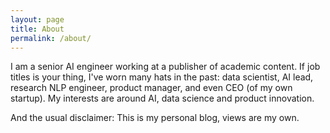```yaml
---
layout: page
title: About
permalink: /about/
---
```


I am a senior AI engineer working at a publisher of academic content. If job titles is your thing, I've worn many hats in the past: data scientist, AI lead, research NLP engineer, product manager, and even CEO (of my own startup). My interests are around AI, data science and product innovation.

And the usual disclaimer: This is my personal blog, views are my own.
